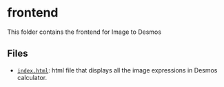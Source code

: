 # frontend

This folder contains the frontend for Image to Desmos

## Files

- [`index.html`](.\frontend\index.html): html file that displays all the image expressions in Desmos calculator.
